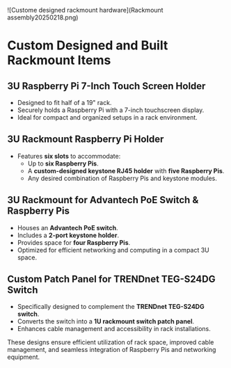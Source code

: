 ![Custome designed rackmount hardware](Rackmount assembly20250218.png)

# Custom Designed and Built Rackmount Items

## 3U Raspberry Pi 7-Inch Touch Screen Holder
- Designed to fit half of a 19" rack.
- Securely holds a Raspberry Pi with a 7-inch touchscreen display.
- Ideal for compact and organized setups in a rack environment.

## 3U Rackmount Raspberry Pi Holder
- Features **six slots** to accommodate:
  - Up to **six Raspberry Pis**.
  - A **custom-designed keystone RJ45 holder** with **five Raspberry Pis**.
  - Any desired combination of Raspberry Pis and keystone modules.

## 3U Rackmount for Advantech PoE Switch & Raspberry Pis
- Houses an **Advantech PoE switch**.
- Includes a **2-port keystone holder**.
- Provides space for **four Raspberry Pis**.
- Optimized for efficient networking and computing in a compact 3U space.

## Custom Patch Panel for TRENDnet TEG-S24DG Switch
- Specifically designed to complement the **TRENDnet TEG-S24DG switch**.
- Converts the switch into a **1U rackmount switch patch panel**.
- Enhances cable management and accessibility in rack installations.

These designs ensure efficient utilization of rack space, improved cable management, and seamless integration of Raspberry Pis and networking equipment.

